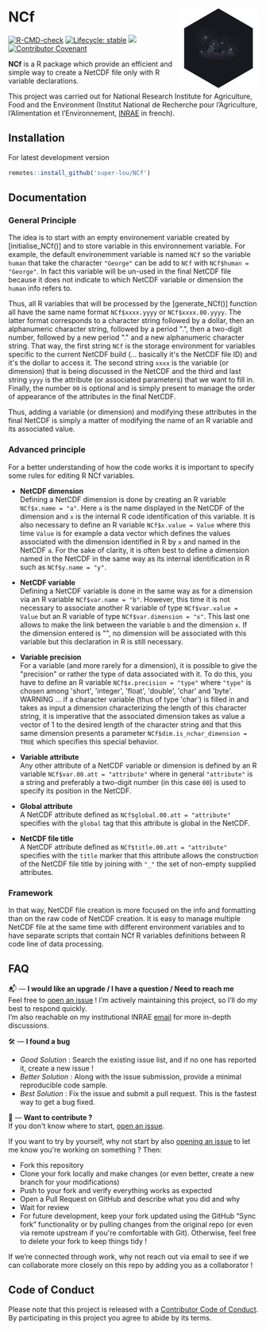 # NCf <img src="man/paper_alt_hex.png" align="right" width=160 height=160 alt=""/>

<!-- badges: start -->
[![R-CMD-check](https://github.com/super-lou/NCf/actions/workflows/R-CMD-check.yaml/badge.svg)](https://github.com/super-lou/NCf/actions/workflows/R-CMD-check.yaml)
[![Lifecycle: stable](https://img.shields.io/badge/lifecycle-stable-green)](https://lifecycle.r-lib.org/articles/stages.html)
![](https://img.shields.io/github/last-commit/super-lou/NCf)
[![Contributor Covenant](https://img.shields.io/badge/Contributor%20Covenant-2.1-4baaaa.svg)](code_of_conduct.md) 
<!-- badges: end -->

**NCf** is a R package which provide an efficient and simple way to create a NetCDF file only with R variable declarations.

This project was carried out for National Research Institute for Agriculture, Food and the Environment (Institut National de Recherche pour l’Agriculture, l’Alimentation et l’Environnement, [INRAE](https://agriculture.gouv.fr/inrae-linstitut-national-de-recherche-pour-lagriculture-lalimentation-et-lenvironnement) in french).


## Installation
For latest development version
``` r
remotes::install_github('super-lou/NCf')
```


## Documentation

### General Principle
The idea is to start with an empty environement variable created by [initialise_NCf()] and to store variable in this environnement variable. For example, the default environemment variable is named `NCf` so the variable `human` that take the character `"George"` can be add to `NCf` with `NCf$human = "George"`. In fact this variable will be un-used in the final NetCDF file because it does not indicate to which NetCDF variable or dimension the `human` info refers to. 

Thus, all  R variables that will be processed by the [generate_NCf()] function all have the same name format `NCf$xxxx.yyyy` or `NCf$xxxx.00.yyyy`. The latter format corresponds to a character string followed by a dollar, then an alphanumeric character string, followed by a period ".", then a two-digit number, followed by a new period "." and a new alphanumeric character string. That way, the first string `NCf` is the storage environment for variables specific to the current NetCDF build (... basically it's the NetCDF file ID) and it's the dollar to access it. The second string `xxxx` is the variable (or dimension) that is being discussed in the NetCDF and the third and last string `yyyy` is the attribute (or associated parameters) that we want to fill in. Finally, the number `00` is optional and is simply present to manage the order of appearance of the attributes in the final NetCDF.

Thus, adding a variable (or dimension) and modifying these attributes in the final NetCDF is simply a matter of modifying the name of an R variable and its associated value.

### Advanced principle

For a better understanding of how the code works it is important to specify some rules for editing R NCf variables.

* **NetCDF dimension**   
Defining a NetCDF dimension is done by creating an R variable `NCf$x.name = "a"`. Here `a` is the name displayed in the NetCDF of the dimension and `x` is the internal R code identification of this variable. It is also necessary to define an R variable `NCf$x.value = Value` where this time `Value` is for example a data vector which defines the values associated with the dimension identified in R by `x` and named in the NetCDF `a`. For the sake of clarity, it is often best to define a dimension named in the NetCDF in the same way as its internal identification in R such as `NCf$y.name = "y"`.

* **NetCDF variable**   
Defining a NetCDF variable is done in the same way as for a dimension via an R variable `NCf$var.name = "b"`. However, this time it is not necessary to associate another R variable of type `NCf$var.value = Value` but an R variable of type `NCf$var.dimension = "x"`. This last one allows to make the link between the variable `b` and the dimension `x`. If the dimension entered is "", no dimension will be associated with this variable but this declaration in R is still necessary.

* **Variable precision**   
For a variable (and more rarely for a dimension), it is possible to give the "precision" or rather the type of data associated with it. To do this, you have to define an R variable `NCf$x.precision = "type"` where `"type"` is chosen among 'short', 'integer', 'float', 'double', 'char' and 'byte'. WARNING ... if a character variable (thus of type 'char') is filled in and takes as input a dimension characterizing the length of this character string, it is imperative that the associated dimension takes as value a vector of 1 to the desired length of the character string and that this same dimension presents a parameter `NCf$dim.is_nchar_dimension = TRUE` which specifies this special behavior.

* **Variable attribute**   
Any other attribute of a NetCDF variable or dimension is defined by an R variable `NCf$var.00.att = "attribute"` where in general `"attribute"` is a string and preferably a two-digit number (in this case `00`) is used to specify its position in the NetCDF.

* **Global attribute**   
A NetCDF attribute defined as `NCf$global.00.att = "attribute"` specifies with the `global` tag that this attribute is global in the NetCDF.

* **NetCDF file title**   
A NetCDF attribute defined as `NCf$title.00.att = "attribute"` specifies with the `title` marker that this attribute allows the construction of the NetCDF file title by joining with `"_"` the set of non-empty supplied attributes.

### Framework
In that way, NetCDF file creation is more focused on the info and formatting than on the raw code of NetCDF creation. It is easy to manage multiple NetCDF file at the same time with different environment variables and to have separate scripts that contain NCf R variables definitions between R code line of data processing. 


## FAQ
📬 — **I would like an upgrade / I have a question / Need to reach me**  
Feel free to [open an issue](https://github.com/super-lou/NCf/issues) ! I’m actively maintaining this project, so I’ll do my best to respond quickly.  
I’m also reachable on my institutional INRAE [email](mailto:louis.heraut@inrae.fr?subject=%5BNCf%5D) for more in-depth discussions.

🛠️ — **I found a bug**  
- *Good Solution* : Search the existing issue list, and if no one has reported it, create a new issue !  
- *Better Solution* : Along with the issue submission, provide a minimal reproducible code sample.  
- *Best Solution* : Fix the issue and submit a pull request. This is the fastest way to get a bug fixed.

🚀 — **Want to contribute ?**  
If you don't know where to start, [open an issue](https://github.com/super-lou/NCf/issues).

If you want to try by yourself, why not start by also [opening an issue](https://github.com/super-lou/NCf/issues) to let me know you're working on something ? Then:

- Fork this repository  
- Clone your fork locally and make changes (or even better, create a new branch for your modifications)
- Push to your fork and verify everything works as expected
- Open a Pull Request on GitHub and describe what you did and why
- Wait for review
- For future development, keep your fork updated using the GitHub “Sync fork” functionality or by pulling changes from the original repo (or even via remote upstream if you're comfortable with Git). Otherwise, feel free to delete your fork to keep things tidy ! 

If we’re connected through work, why not reach out via email to see if we can collaborate more closely on this repo by adding you as a collaborator !


## Code of Conduct
Please note that this project is released with a [Contributor Code of Conduct](CODE_OF_CONDUCT.md). By participating in this project you agree to abide by its terms.